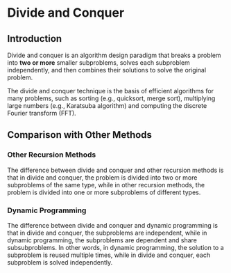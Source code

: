 # Divide and Conquer

## Introduction

Divide and conquer is an algorithm design paradigm that breaks a problem into
**two or more** smaller subproblems, solves each subproblem independently, and then
combines their solutions to solve the original problem.

The divide and conquer technique is the basis of efficient algorithms for many problems,
such as sorting (e.g., quicksort, merge sort), multiplying large numbers
(e.g., Karatsuba algorithm) and computing the discrete Fourier transform (FFT).

## Comparison with Other Methods

### Other Recursion Methods

The difference between divide and conquer and other recursion methods is that in divide and
conquer, the problem is divided into two or more subproblems of the same type, while in
other recursion methods, the problem is divided into one or more subproblems of different types.

### Dynamic Programming

The difference between divide and conquer and dynamic programming is that in divide and
conquer, the subproblems are independent, while in dynamic programming, the subproblems
are dependent and share subsubproblems. In other words, in dynamic programming, the
solution to a subproblem is reused multiple times, while in divide and conquer, each
subproblem is solved independently.